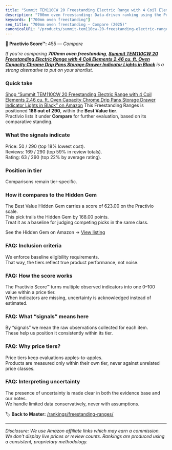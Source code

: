 ```yaml
---
title: "Summit TEM110CW 20 Freestanding Electric Range with 4 Coil Elements 2.46 cu. ft. Oven Capacity Chrome Drip Pans Storage Drawer Indicator Lights in Black"
description: "700mm oven freestanding: Data-driven ranking using the Practivio Score™. Positioned by quality, value, demand, findability, momentum."
keywords: ["700mm oven freestanding"]
seo_title: "700mm oven freestanding — Compare (2025)"
canonicalURL: "/products/summit-tem110cw-20-freestanding-electric-range-with-4-coil-elements-246-cu-ft-oven-capacity-chrome-drip-pans-storage-drawer-indicator-lights-in-black-B07PRRJ1B6/"
---
```


**🛒 Practivio Score™:** 455 — _Compare_


*If you're comparing **700mm oven freestanding**, **[Summit TEM110CW 20 Freestanding Electric Range with 4 Coil Elements 2.46 cu. ft. Oven Capacity Chrome Drip Pans Storage Drawer Indicator Lights in Black](https://www.amazon.com/dp/B07PRRJ1B6?tag=practivio-20)** is a strong alternative to put on your shortlist.*
### Quick take
[Shop “Summit TEM110CW 20 Freestanding Electric Range with 4 Coil Elements 2.46 cu. ft. Oven Capacity Chrome Drip Pans Storage Drawer Indicator Lights in Black” on Amazon](https://www.amazon.com/dp/B07PRRJ1B6?tag=practivio-20)
This Freestanding Ranges is positioned **186 out of 290**, within the **Best Value tier**.  
Practivio lists it under **Compare** for further evaluation, based on its comparative standing.

### What the signals indicate
Price: 50 / 290 (top 18% lowest cost).  
Reviews: 169 / 290 (top 59% in review totals).  
Rating: 63 / 290 (top 22% by average rating).  

### Position in tier
Comparisons remain tier-specific.

### How it compares to the Hidden Gem
The Best Value Hidden Gem carries a score of 623.00 on the Practivio scale.  
This pick trails the Hidden Gem by 168.00 points.  
Treat it as a baseline for judging competing picks in the same class.  

See the Hidden Gem on Amazon → [View listing](https://www.amazon.com/dp/B09JKLY86J?tag=practivio-20)

### FAQ: Inclusion criteria
We enforce baseline eligibility requirements.  
That way, the tiers reflect true product performance, not noise.

### FAQ: How the score works
The Practivio Score™ turns multiple observed indicators into one 0–100 value within a price tier.  
When indicators are missing, uncertainty is acknowledged instead of estimated.

### FAQ: What “signals” means here
By “signals” we mean the raw observations collected for each item.  
These help us position it consistently within its tier.

### FAQ: Why price tiers?
Price tiers keep evaluations apples-to-apples.  
Products are measured only within their own tier, never against unrelated price classes.

### FAQ: Interpreting uncertainty
The presence of uncertainty is made clear in both the evidence base and our notes.  
We handle limited data conservatively, never with assumptions.

<!-- Missing template for Compare/CompareWithinPriceClass -->


🏷️ **Back to Master:** [/rankings/freestanding-ranges/](/rankings/freestanding-ranges/)

---
_Disclosure: We use Amazon affiliate links which may earn a commission. We don’t display live prices or review counts. Rankings are produced using a consistent, proprietary methodology._
